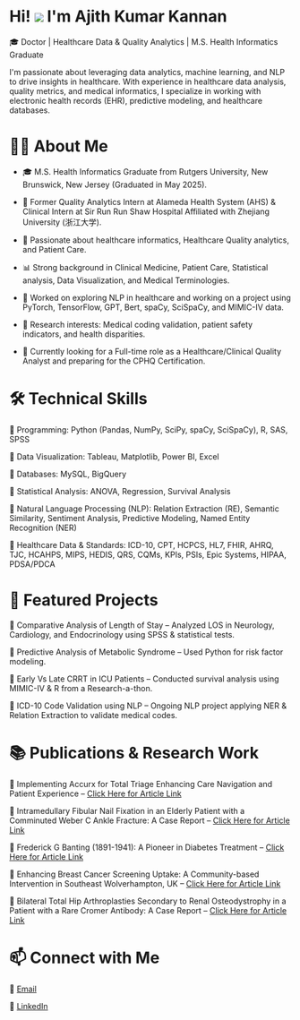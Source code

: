 Hi! ![](https://user-images.githubusercontent.com/18350557/176309783-0785949b-9127-417c-8b55-ab5a4333674e.gif) I'm Ajith Kumar Kannan
==========================================================================================================================================
🎓 Doctor | Healthcare Data & Quality Analytics | M.S. Health Informatics Graduate

I'm passionate about leveraging data analytics, machine learning, and NLP to drive insights in healthcare. With experience in healthcare data analysis, quality metrics, and medical informatics, I specialize in working with electronic health records (EHR), predictive modeling, and healthcare databases.

# 👨‍💻 About Me

* 🎓 M.S. Health Informatics Graduate from Rutgers University, New Brunswick, New Jersey (Graduated in May 2025). 

* 🏥 Former Quality Analytics Intern at Alameda Health System (AHS) & Clinical Intern at Sir Run Run Shaw Hospital Affiliated with Zhejiang University (浙江大学).

* 🔬 Passionate about healthcare informatics, Healthcare Quality analytics, and Patient Care.

* 📊 Strong background in Clinical Medicine, Patient Care, Statistical analysis, Data Visualization, and Medical Terminologies.

* 🤖 Worked on exploring NLP in healthcare and working on a project using PyTorch, TensorFlow, GPT, Bert, spaCy, SciSpaCy, and MIMIC-IV data.

* 📍 Research interests: Medical coding validation, patient safety indicators, and health disparities.

* 💼 Currently looking for a Full-time role as a Healthcare/Clinical Quality Analyst and preparing for the CPHQ Certification.

# 🛠️ Technical Skills

🔹 Programming: Python (Pandas, NumPy, SciPy, spaCy, SciSpaCy), R, SAS, SPSS

🔹 Data Visualization: Tableau, Matplotlib, Power BI, Excel

🔹 Databases: MySQL, BigQuery

🔹 Statistical Analysis: ANOVA, Regression, Survival Analysis

🔹 Natural Language Processing (NLP): Relation Extraction (RE), Semantic Similarity, Sentiment Analysis, Predictive Modeling, Named Entity Recognition (NER)

🔹 Healthcare Data & Standards: ICD-10, CPT, HCPCS, HL7, FHIR, AHRQ, TJC, HCAHPS, MIPS, HEDIS, QRS, CQMs, KPIs, PSIs, Epic Systems, HIPAA, PDSA/PDCA

# 🚀 Featured Projects

📌 Comparative Analysis of Length of Stay – Analyzed LOS in Neurology, Cardiology, and Endocrinology using SPSS & statistical tests.

📌 Predictive Analysis of Metabolic Syndrome – Used Python for risk factor modeling.

📌 Early Vs Late CRRT in ICU Patients – Conducted survival analysis using MIMIC-IV & R from a Research-a-thon.

📌 ICD-10 Code Validation using NLP – Ongoing NLP project applying NER & Relation Extraction to validate medical codes.


# 📚 Publications & Research Work

📝 Implementing Accurx for Total Triage Enhancing Care Navigation and Patient Experience – [Click Here for Article Link](https://www.cureus.com/articles/328144-implementing-accurx-for-total-triage-enhancing-care-navigation-and-patient-experience#!/)

📝 Intramedullary Fibular Nail Fixation in an Elderly Patient with a Comminuted Weber C Ankle Fracture: A Case Report – [Click Here for Article Link](https://jocr.co.in/wp/2025/06/01/intramedullary-fibular-nail-fixation-in-an-elderly-patient-with-a-comminuted-weber-c-ankle-fracture-a-case-report/) 

📝 Frederick G Banting (1891-1941): A Pioneer in Diabetes Treatment – [Click Here for Article Link](https://www.cureus.com/articles/290762#!/)

📝 Enhancing Breast Cancer Screening Uptake: A Community-based Intervention in Southeast Wolverhampton, UK – [Click Here for Article Link](https://www.cureus.com/articles/380558-enhancing-breast-cancer-screening-uptake-a-community-based-intervention-in-southeast-wolverhampton-uk#!/) 

📝 Bilateral Total Hip Arthroplasties Secondary to Renal Osteodystrophy in a Patient with a Rare Cromer Antibody: A Case Report – [Click Here for Article Link](https://jocr.co.in/wp/2025/08/bilateral-total-hip-arthroplasty-secondary-to-renal-osteodystrophy-in-a-patient-with-a-rare-cromer-antibody-a-case-report/)  

# 📫 Connect with Me

📧 [Email](mailto:ajith.kumar760@gmail.com)

💼 [LinkedIn](https://www.linkedin.com/in/ajithkumarkannan/)
